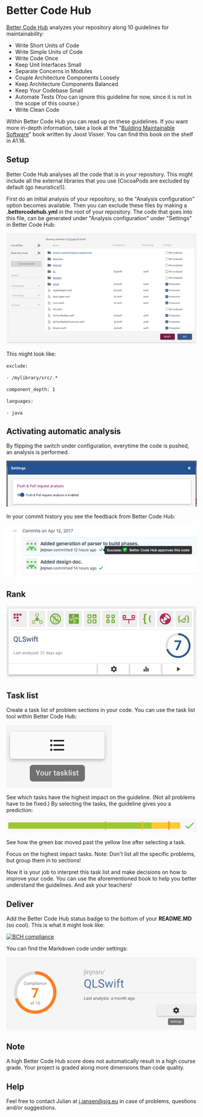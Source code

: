 # Better Code Hub

[Better Code Hub](https://www.bettercodehub.com) analyzes your repository along 10 guidelines for maintainability:

- Write Short Units of Code
- Write Simple Units of Code
- Write Code Once
- Keep Unit Interfaces Small
- Separate Concerns in Modules
- Couple Architecture Components Loosely
- Keep Architecture Components Balanced
- Keep Your Codebase Small
- Automate Tests (You can ignore this guideline for now, since it is not in the scope of this course.)
- Write Clean Code

Within Better Code Hub you can read up on these guidelines. If you want more in-depth information, take a look at the "[Building Maintainable Software](http://shop.oreilly.com/product/0636920049159.do)" book written by Joost Visser. You can find this book on the shelf in A1.16.

## Setup

Better Code Hub analyses all the code that is in your repository. This might include all the external libraries that you use (CocoaPods are excluded by default (go heuristics!)).

First do an initial analysis of your repository, so the "Analysis configuration" option becomes available. Then you can exclude these files by making a **.bettercodehub.yml** in the root of your repository. The code that goes into this file, can be generated under "Analysis configuration" under "Settings" in Better Code Hub:

![BCH Config](yml.png)

This might look like:

`exclude:`

`- /mylibrary/src/.*`

`component_depth: 1`

`languages:`

`- java`

## Activating automatic analysis

By flipping the switch under configuration, everytime the code is pushed, an analysis is performed.

![BCH Automatic](automatic.png)

In your commit history you see the feedback from Better Code Hub:

![BCH Commit](commit.png)

## Rank

![BCH Grade](grade.png)

## Task list

Create a task list of problem sections in your code. You can use the task list tool within Better Code Hub:

![BCH Task list](tasklist.png)

See which tasks have the highest impact on the guideline. (Not all problems have to be fixed.) By selecting the tasks, the guideline gives you a prediction:

![BCH Guideline](guideline.png)

See how the green bar moved past the yellow line after selecting a task.

Focus on the highest impact tasks. Note: Don't list all the specific problems, but group them in to sections!

Now it is your job to interpret this task list and make decisions on how to improve your code. You can use the aforementioned book to help you better understand the guidelines. And ask your teachers!

## Deliver

Add the Better Code Hub status badge to the bottom of your **README.MD** (so cool). This is what it might look like:

[![BCH compliance](https://bettercodehub.com/edge/badge/jlnjnsn/QLSwift)](https://bettercodehub.com)

You can find the Markdown code under settings:

![BCH Settings](settings.png)

## Note

A high Better Code Hub score does not automatically result in a high course grade. Your project is graded along more dimensions than code quality.

## Help

Feel free to contact Julian at [j.jansen@sig.eu](mailto:j.jansen@sig.eu) in case of problems, questions and/or suggestions. 